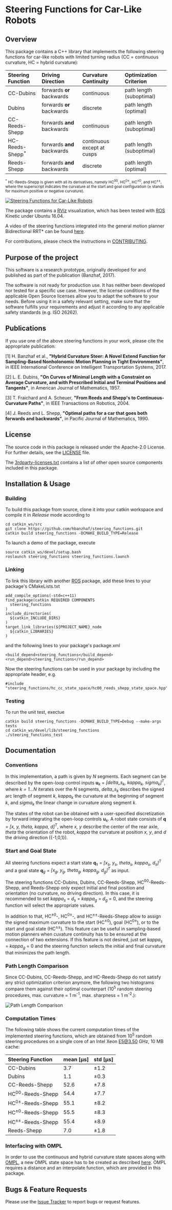 # Steering Functions for Car-Like Robots

## Overview

This package contains a C++ library that implements the following steering functions for car-like robots with limited turning radius (CC = continuous curvature, HC = hybrid curvature):

Steering Function           | Driving Direction          | Curvature Continuity       | Optimization Criterion
:---                        | :---                       | :---                       | :---
CC-Dubins                   | forwards **or** backwards  | continuous                 | path length (suboptimal)
Dubins                      | forwards **or** backwards  | discrete                   | path length (optimal)
CC-Reeds-Shepp              | forwards **and** backwards | continuous                 | path length (suboptimal)
HC-Reeds-Shepp<sup>*</sup>  | forwards **and** backwards | continuous except at cusps | path length (suboptimal)
Reeds-Shepp                 | forwards **and** backwards | discrete                   | path length (optimal)

<sub><sup>*</sup> HC-Reeds-Shepp is given with all its derivatives, namely HC<sup>00</sup>, HC<sup>0±</sup>, HC<sup>±0</sup>, and HC<sup>±±</sup>, where the superscript indicates the curvature at the start and goal configuration (± stands for maximum positive or negative curvature).</sub>

[![Steering Functions for Car-Like Robots](https://img.youtube.com/vi/YCT8ycMk6f8/0.jpg)](http://www.youtube.com/watch?v=YCT8ycMk6f8)

The package contains a [RViz] visualization, which has been tested with [ROS] Kinetic under Ubuntu 16.04.

A video of the steering functions integrated into the general motion planner Bidirectional RRT* can be found [here](https://youtu.be/RlZZ4jnEhTM).

For contributions, please check the instructions in [CONTRIBUTING](CONTRIBUTING.md).


## Purpose of the project

This software is a research prototype, originally developed for and published
as part of the publication (Banzhaf, 2017).

The software is not ready for production use. It has neither been developed nor
tested for a specific use case. However, the license conditions of the
applicable Open Source licenses allow you to adapt the software to your needs.
Before using it in a safety relevant setting, make sure that the software
fulfills your requirements and adjust it according to any applicable safety
standards (e.g. ISO 26262).


## Publications
If you use one of the above steering functions in your work, please cite the appropriate publication:

[1] H. Banzhaf et al., **"Hybrid Curvature Steer: A Novel Extend Function for Sampling-Based Nonholonomic Motion Planning in Tight Environments"**, in IEEE International Conference on Intelligent Transportation Systems, 2017.

[2] L. E. Dubins, **"On Curves of Minimal Length with a Constraint on Average Curvature, and with Prescribed Initial and Terminal Positions and Tangents"**, in American Journal of Mathematics, 1957.

[3] T. Fraichard and A. Scheuer, **"From Reeds and Shepp's to Continuous-Curvature Paths"**, in IEEE Transactions on Robotics, 2004.

[4] J. Reeds and L. Shepp, **"Optimal paths for a car that goes both forwards and backwards"**, in Pacific Journal of Mathematics, 1990.


## License

The source code in this package is released under the Apache-2.0 License. For further details, see the [LICENSE](LICENSE) file.

The [3rdparty-licenses.txt](3rd-party-licenses.txt) contains a list of other open source components included in this package.


## Installation & Usage
### Building

To build this package from source, clone it into your catkin workspace and compile it in *Release* mode according to

    cd catkin_ws/src
    git clone https://github.com/hbanzhaf/steering_functions.git
    catkin build steering_functions -DCMAKE_BUILD_TYPE=Release

To launch a demo of the package, execute

    source catkin_ws/devel/setup.bash
    roslaunch steering_functions steering_functions.launch


### Linking

To link this library with another [ROS] package, add these lines to your package's CMakeLists.txt

    add_compile_options(-std=c++11)
    find_package(catkin REQUIRED COMPONENTS
      steering_functions
    )
    include_directories(
      ${catkin_INCLUDE_DIRS}
    )
    target_link_libraries(${PROJECT_NAME}_node
      ${catkin_LIBRARIES}
    )

and the following lines to your package's package.xml

    <build_depend>steering_functions</build_depend>
    <run_depend>steering_functions</run_depend>

Now the steering functions can be used in your package by including the appropriate header, e.g.

    #include "steering_functions/hc_cc_state_space/hc00_reeds_shepp_state_space.hpp"


### Testing

To run the unit test, exectue

    catkin build steering_functions -DCMAKE_BUILD_TYPE=Debug --make-args tests
    cd catkin_ws/devel/lib/steering_functions
    ./steering_functions_test


## Documentation
### Conventions
In this implementation, a path is given by *N* segments. Each segment can be described by the open-loop control inputs **u**<sub>*k*</sub> = *[delta_s<sub>k</sub>, kappa<sub>k</sub>, sigma<sub>k</sub>]<sup>T</sup>*, where *k = 1...N* iterates over the *N* segments, *delta_s<sub>k</sub>* describes the signed arc length of segment *k*, *kappa<sub>k</sub>* the curvature at the beginning of segment *k*, and *sigma<sub>k</sub>* the linear change in curvature along segment *k*.

The states of the robot can be obtained with a user-specified discretization by forward integrating the open-loop controls **u**<sub>*k*</sub>. A robot state consists of **q** = *[x, y, theta, kappa, d]<sup>T</sup>*, where *x, y* describe the center of the rear axle, *theta* the orientation of the robot, *kappa* the curvature at position *x, y*, and *d* the driving direction ({-1,0,1}).


### Start and Goal State
All steering functions expect a start state **q**<sub>*s*</sub> = *[x<sub>s</sub>, y<sub>s</sub>, theta<sub>s</sub>, kappa<sub>s</sub>, d<sub>s</sub>]<sup>T</sup>* and a goal state **q**<sub>*g*</sub> = *[x<sub>g</sub>, y<sub>g</sub>, theta<sub>g</sub>, kappa<sub>g</sub>, d<sub>g</sub>]<sup>T</sup>* as input. 

The steering functions CC-Dubins, Dubins, CC-Reeds-Shepp, HC<sup>00</sup>-Reeds-Shepp, and Reeds-Shepp only expect initial and final position and orientation (no curvature, no driving direction). In this case, it is recommended to set *kappa<sub>s</sub>* = *d<sub>s</sub>* = *kappa<sub>g</sub>* = *d<sub>g</sub>* = 0, and the steering function will select the appropriate values.

In addition to that, HC<sup>±0</sup>-, HC<sup>0±</sup>-, and HC<sup>±±</sup>-Reeds-Shepp allow to assign the signed maximum curvature to the start (HC<sup>±0</sup>), goal (HC<sup>0±</sup>), or to the start and goal state (HC<sup>±±</sup>). This feature can be useful in sampling-based motion planners when cuvature continuity has to be ensured at the connection of two extensions. If this feature is not desired, just set *kappa<sub>s</sub>* = *kappa<sub>g</sub>* = 0 and the steering function selects the initial and final curvature that minimizes the path length.


### Path Length Comparison
Since CC-Dubins, CC-Reeds-Shepp, and HC-Reeds-Shepp do not satisfy any strict optimization criterion anymore, the following two histograms compare them against their optimal counterpart (10<sup>5</sup> random steering procedures, max. curvature = 1 m<sup>-1</sup>, max. sharpness = 1 m<sup>-2</sup>.):

![Path Length Comparison](doc/images/path_length_comparison.png)


### Computation Times
The following table shows the current computation times of the implemented steering functions, which are obtained from 10<sup>5</sup> random steering procedures on a single core of an Intel Xeon E5@3.50 GHz, 10 MB cache:

Steering Function           | mean [µs] | std [µs]
:---                        | :---      | :---
CC-Dubins                   | 3.7       | ±1.2
Dubins                      | 1.1       | ±0.3
CC-Reeds-Shepp              | 52.6      | ±7.8
HC<sup>00</sup>-Reeds-Shepp | 54.4      | ±7.7
HC<sup>0±</sup>-Reeds-Shepp | 55.1      | ±8.2
HC<sup>±0</sup>-Reeds-Shepp | 55.5      | ±8.3
HC<sup>±±</sup>-Reeds-Shepp | 55.4      | ±8.9
Reeds-Shepp                 | 7.0       | ±1.8


### Interfacing with OMPL
In order to use the continuous and hybrid curvature state spaces along with [OMPL], a new OMPL state space has to be created as described [here](http://ompl.kavrakilab.org/2012/03/18/geometric-planning-for-car-like-vehicles.html). OMPL requires a distance and an interpolate function, which are provided in this package.


## Bugs & Feature Requests
Please use the [Issue Tracker](https://github.com/hbanzhaf/steering_functions/issues) to report bugs or request features.

[ROS]: http://www.ros.org
[RViz]: http://wiki.ros.org/rviz
[OMPL]: http://ompl.kavrakilab.org/
